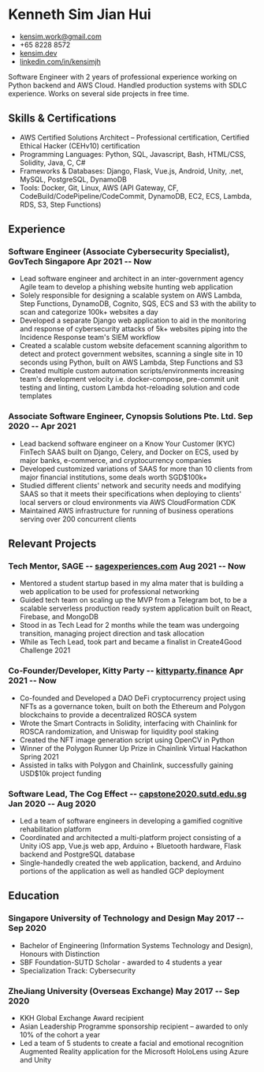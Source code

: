 <!-- The (first) h1 will be used as the <title> of the HTML page -->
# Kenneth Sim Jian Hui

<!-- The unordered list immediately after the h1 will be formatted on a single
line. It is intended to be used for contact details -->
- <kensim.work@gmail.com>
- +65 8228 8572
- [kensim.dev](https://kensim.dev)
- [linkedin.com/in/kensimjh](https://www.linkedin.com/in/kensimjh/)

<!-- The paragraph after the h1 and ul and before the first h2 is optional. It
is intended to be used for a short summary. -->
Software Engineer with 2 years of professional experience working on Python backend and AWS Cloud. Handled production systems with SDLC experience. Works on several side projects in free time.
## Skills & Certifications
 - AWS Certified Solutions Architect – Professional certification, Certified Ethical Hacker (CEHv10) certification
 - Programming Languages: Python, SQL, Javascript, Bash, HTML/CSS, Solidity, Java, C, C#
 - Frameworks & Databases: Django, Flask, Vue.js, Android, Unity, .net, MySQL, PostgreSQL, DynamoDB
 - Tools: Docker, Git, Linux, AWS (API Gateway, CF, CodeBuild/CodePipeline/CodeCommit, DynamoDB, EC2, ECS, Lambda, RDS, S3, Step Functions)
## Experience

<!-- You have to wrap the "left" and "right" half of these headings in spans by
hand -->
### <span>Software Engineer (Associate Cybersecurity Specialist), GovTech Singapore</span> <span>Apr 2021 -- Now</span>
- Lead software engineer and architect in an inter-government agency Agile team to develop a phishing website hunting web application
- Solely responsible for designing a scalable system on AWS Lambda, Step Functions, DynamoDB, Cognito, SQS, ECS and S3 with the ability to scan and categorize 100k+ websites a day
- Developed a separate Django web application to aid in the monitoring and response of cybersecurity attacks of 5k+ websites piping into the Incidence Response team's SIEM workflow
- Created a scalable custom website defacement scanning algorithm to detect and protect government websites, scanning a single site in 10 seconds using Python, built on AWS Lambda, Step Functions and S3
- Created multiple custom automation scripts/environments increasing team's development velocity i.e. docker-compose, pre-commit unit testing and linting, custom Lambda hot-reloading solution and code templates

### <span>Associate Software Engineer, Cynopsis Solutions Pte. Ltd.</span> <span>Sep 2020 -- Apr 2021</span>
- Lead backend software engineer on a Know Your Customer (KYC) FinTech SAAS built on Django, Celery, and Docker on ECS, used by major banks, e-commerce, and cryptocurrency companies
- Developed customized variations of SAAS for more than 10 clients from major financial institutions, some deals worth SGD$100k+
- Studied different clients' network and security needs and modifying SAAS so that it meets their specifications when deploying to clients' local servers or cloud environments via AWS CloudFormation CDK
- Maintained AWS infrastructure for running of business operations serving over 200 concurrent clients

## Relevant Projects

### <span>Tech Mentor, SAGE -- [sagexperiences.com](https://sagexperiences.com/)</span> <span>Aug 2021 -- Now</span>
- Mentored a student startup based in my alma mater that is building a web application to be used for professional networking
- Guided tech team on scaling up the MVP from a Telegram bot, to be a scalable serverless production ready system application built on React, Firebase, and MongoDB
- Stood in as Tech Lead for 2 months while the team was undergoing transition, managing project direction and task allocation
- While as Tech Lead, took part and became a finalist in Create4Good Challenge 2021

### <span>Co-Founder/Developer, Kitty Party -- [kittyparty.finance](https://kittyparty.finance/#/)</span> <span>Apr 2021 -- Now</span>
- Co-founded and Developed a DAO DeFi cryptocurrency project using NFTs as a governance token, built on both the Ethereum and Polygon blockchains to provide a decentralized ROSCA system
- Wrote the Smart Contracts in Solidity, interfacing with Chainlink for ROSCA randomization, and Uniswap for liquidity pool staking
- Created the NFT image generation script using OpenCV in Python
- Winner of the Polygon Runner Up Prize in Chainlink Virtual Hackathon Spring 2021
- Assisted in talks with Polygon and Chainlink, successfully gaining USD$10k project funding

### <span>Software Lead, The Cog Effect -- [capstone2020.sutd.edu.sg](https://capstone2020.sutd.edu.sg/projects/the-cog-effect)</span> <span>Jan 2020 -- Aug 2020</span>
- Led a team of software engineers in developing a gamified cognitive rehabilitation platform
- Coordinated and architected a multi-platform project consisting of a Unity iOS app, Vue.js web app, Arduino + Bluetooth hardware, Flask backend and PostgreSQL database
- Single-handedly created the web application, backend, and Arduino portions of the application as well as handled GCP deployment

## Education

### <span>Singapore University of Technology and Design</span> <span>May 2017 -- Sep 2020</span>
  - Bachelor of Engineering (Information Systems Technology and Design), Honours with Distinction
  - SBF Foundation-SUTD Scholar - awarded to 4 students a year
  - Specialization Track: Cybersecurity

### <span>ZheJiang University (Overseas Exchange)</span> <span>May 2017 -- Sep 2020</span>
  - KKH Global Exchange Award recipient
  - Asian Leadership Programme sponsorship recipient – awarded to only 10% of the cohort a year
  - Led a team of 5 students to create a facial and emotional recognition Augmented Reality application for the Microsoft HoloLens using Azure and Unity